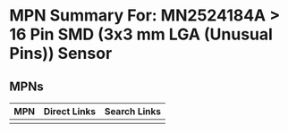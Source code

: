 



# MPN Summary For: MN2524184A > 16 Pin SMD (3x3 mm LGA (Unusual Pins)) Sensor

## MPNs
  

|MPN|Direct Links|Search Links|
| :--- | :--- | :--- |
||||
